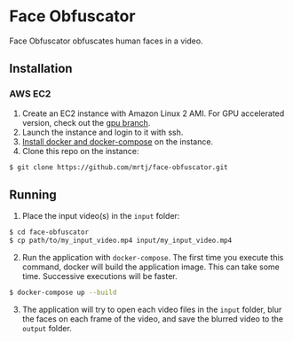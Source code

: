 # Face Obfuscator

Face Obfuscator obfuscates human faces in a video.

## Installation

### AWS EC2

1. Create an EC2 instance with Amazon Linux 2 AMI. For GPU accelerated version, check out the [gpu branch](//github.com/mrtj/face-obfuscator/tree/gpu).
2. Launch the instance and login to it with ssh.
3. [Install docker and docker-compose](https://gist.github.com/npearce/6f3c7826c7499587f00957fee62f8ee9) on the instance.
4. Clone this repo on the instance:
```bash
$ git clone https://github.com/mrtj/face-obfuscator.git
```

## Running

1. Place the input video(s) in the `input` folder:
```bash
$ cd face-obfuscator
$ cp path/to/my_input_video.mp4 input/my_input_video.mp4
```
2. Run the application with `docker-compose`. The first time you execute this command, docker will build the application image. This can take some time. Successive executions will be faster.
```bash
$ docker-compose up --build
```
3. The application will try to open each video files in the `input` folder, blur the faces on each frame of the video, and save the blurred video to the `output` folder.
